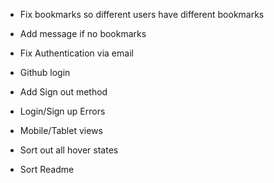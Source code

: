 - Fix bookmarks so different users have different bookmarks
- Add message if no bookmarks

- Fix Authentication via email
- Github login
- Add Sign out method
- Login/Sign up Errors

- Mobile/Tablet views
- Sort out all hover states
- Sort Readme
